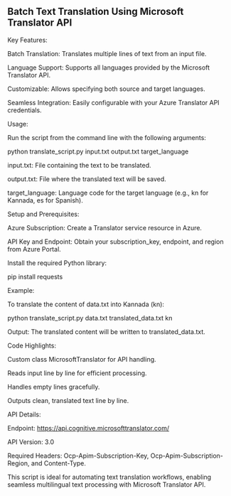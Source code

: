 ## Batch Text Translation Using Microsoft Translator API

Key Features:

Batch Translation: Translates multiple lines of text from an input file.

Language Support: Supports all languages provided by the Microsoft Translator API.

Customizable: Allows specifying both source and target languages.

Seamless Integration: Easily configurable with your Azure Translator API credentials.

Usage:

Run the script from the command line with the following arguments:

python translate_script.py input.txt output.txt target_language

input.txt: File containing the text to be translated.

output.txt: File where the translated text will be saved.

target_language: Language code for the target language (e.g., kn for Kannada, es for Spanish).

Setup and Prerequisites:

Azure Subscription: Create a Translator service resource in Azure.

API Key and Endpoint: Obtain your subscription_key, endpoint, and region from Azure Portal.

Install the required Python library:

pip install requests

Example:

To translate the content of data.txt into Kannada (kn):

python translate_script.py data.txt translated_data.txt kn

Output: The translated content will be written to translated_data.txt.

Code Highlights:

Custom class MicrosoftTranslator for API handling.

Reads input line by line for efficient processing.

Handles empty lines gracefully.

Outputs clean, translated text line by line.

API Details:

Endpoint: https://api.cognitive.microsofttranslator.com/

API Version: 3.0

Required Headers: Ocp-Apim-Subscription-Key, Ocp-Apim-Subscription-Region, and Content-Type.

This script is ideal for automating text translation workflows, enabling seamless multilingual text processing with Microsoft Translator API.
